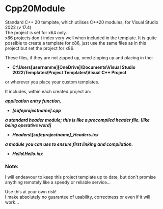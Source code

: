 # Cpp20Module
Standard C++ 20 template, which utilises C++20 modules, for Visual Studio 2022 (v 17.4)  
The project is set for x64 only.  
x86 projects don't index very well when included in the template. It is quite possible to create a template for x86, just use the same files as in this project but set the project for x86.

These files, if they are not zipped up, need zipping up and placing in the:

* **C:\Users\[usernanme]\[OneDrive]\Documents\Visual Studio 2022\Templates\Project Templates\Visual C++ Project**  

or wherever you place your custom templates.

It includes, within each created project an:    

***application entry function,***   
- ***[safeprojectname].cpp***  

***a standard header module; this is like a precompiled header file. [like being operative word]***  
- ***Headers\\[safeprojectname]_Headers.ixx***  

***a module you can use to ensure first linking and compilation.***  
- ***Hello\Hello.ixx***   


### Note: 
I will endeavour to keep this project template up to date, but don't promise anything remotely like a speedy or reliable service...   

Use this at your own risk!   
I make absolutely no guarantee of usability, correctness or even if it will work...
